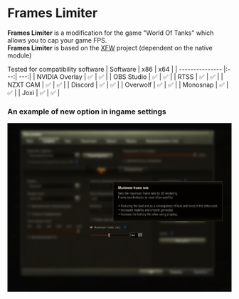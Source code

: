 # Frames Limiter

**Frames Limiter** is a modification for the game "World Of Tanks" which allows you to cap your game FPS.  
**Frames Limiter** is based on the [XFW](https://gitlab.com/xvm/xfw) project (dependent on the native module)  

Tested for compatibility software
| Software        | x86 | x64 |
| --------------- |:---:| ---:|
| NVIDIA Overlay  |  ✅ | ✅ |
| OBS Studio      |  ✅ | ✅ |
| RTSS            |  ✅ | ✅ |
| NZXT CAM        |  ✅ | ✅ |
| Discord         |  ✅ | ✅ |
| Overwolf        |  ✅ | ✅ |
| Monosnap        |  ✅ | ✅ |
| Joxi            |  ✅ | ✅ |

### An example of new option in ingame settings
![An example of new option in ingame settings](./ui_preview.png)